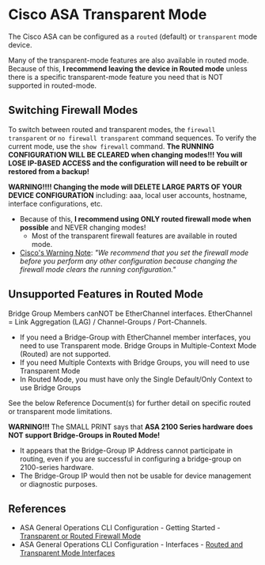 # Cisco ASA Transparent Mode

The Cisco ASA can be configured as a `routed` (default) or `transparent` mode device.

Many of the transparent-mode features are also available in routed mode. 
Because of this, **I recommend leaving the device in Routed mode** unless there is a specific transparent-mode feature you need that is NOT supported in routed-mode.

## Switching Firewall Modes

To switch between routed and transparent modes, the `firewall transparent` or `no firewall transparent` command sequences.
To verify the current mode, use the `show firewall` command.
**The RUNNING CONFIGURATION WILL BE CLEARED when changing modes!!! 
You will LOSE IP-BASED ACCESS and the configuration will need to be rebuilt or restored from a backup!**

**WARNING!!!! Changing the mode will DELETE LARGE PARTS OF YOUR DEVICE CONFIGURATION** including: aaa, local user accounts, hostname, interface configurations, etc.
* Because of this, **I recommend using ONLY routed firewall mode when possible** and NEVER changing modes!
  * Most of the transparent firewall features are available in routed mode.
* [Cisco's Warning Note][1]: *"We recommend that you set the firewall mode before you perform any other configuration because changing the firewall mode clears the running configuration."*
 
## Unsupported Features in Routed Mode

Bridge Group Members canNOT be EtherChannel interfaces. EtherChannel = Link Aggregation (LAG) / Channel-Groups / Port-Channels.
* If you need a Bridge-Group with EtherChannel member interfaces, you need to use Transparent mode.
Bridge Groups in Multiple-Context Mode (Routed) are not supported.
* If you need Multiple Contexts with Bridge Groups, you will need to use Transparent Mode
* In Routed Mode, you must have only the Single Default/Only Context to use Bridge Groups

See the below Reference Document(s) for further detail on specific routed or transparent mode limitations.

**WARNING!!!** The SMALL PRINT says that **ASA 2100 Series hardware does NOT support Bridge-Groups in Routed Mode!**
* It appears that the Bridge-Group IP Address cannot participate in routing, even if you are successful in configuring a bridge-group on 2100-series hardware.
* The Bridge-Group IP would then not be usable for device management or diagnostic purposes.

## References

* ASA General Operations CLI Configuration - Getting Started - [Transparent or Routed Firewall Mode][1]
* ASA General Operations CLI Configuration - Interfaces - [Routed and Transparent Mode Interfaces][2]

[1]: https://www.cisco.com/c/en/us/td/docs/security/asa/asa920/configuration/general/asa-920-general-config/intro-fw.html
[2]: https://www.cisco.com/c/en/us/td/docs/security/asa/asa920/configuration/general/asa-920-general-config/interface-routed-tfw.html
